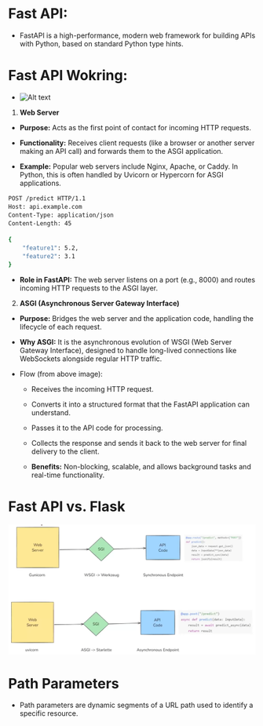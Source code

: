 # Fast API: 
- FastAPI is a high-performance, modern web framework for building APIs with Python, based on standard Python type hints. 

# Fast API Wokring:

- ![Alt text](fastiapi-1.png "fastapi wokring")

1) **Web Server**
- **Purpose:** Acts as the first point of contact for incoming HTTP requests.

- **Functionality:** Receives client requests (like a browser or another server making an API call) and forwards them to the ASGI application.

- **Example:** Popular web servers include Nginx, Apache, or Caddy. In Python, this is often handled by Uvicorn or Hypercorn for ASGI applications.

```bash
POST /predict HTTP/1.1
Host: api.example.com
Content-Type: application/json
Content-Length: 45

{
    "feature1": 5.2,
    "feature2": 3.1
}
```
- **Role in FastAPI:** The web server listens on a port (e.g., 8000) and routes incoming HTTP requests to the ASGI layer.

2) **ASGI (Asynchronous Server Gateway Interface)**

- **Purpose:** Bridges the web server and the application code, handling the lifecycle of each request.

- **Why ASGI:** It is the asynchronous evolution of WSGI (Web Server Gateway Interface), designed to handle long-lived connections like WebSockets alongside regular HTTP traffic.

- Flow (from above image):

    * Receives the incoming HTTP request.

    * Converts it into a structured format that the FastAPI application can understand.

    * Passes it to the API code for processing.

    * Collects the response and sends it back to the web server for final delivery to the client.

    * **Benefits:** Non-blocking, scalable, and allows background tasks and real-time functionality.


# Fast API vs. Flask

![Alt text](fasiapi-2.png "fastapi wokring")




# Path Parameters

- Path parameters are dynamic segments of a URL path used to identify a specific resource.